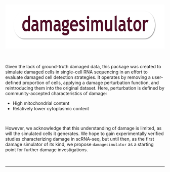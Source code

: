 <br>

<p align="center">
  <img src="https://github.com/AlicenJoyHenning/damagesimulator/blob/main/inst/extdata/logo.png" alt="limiric_logo" height="140" width="640">
</p>

<br>

Given the lack of ground-truth damaged data, this package was created to simulate damaged cells in single-cell RNA sequencing in an effort to evaluate damaged cell detection strategies.
It operates by removing a user-defined proportion of cells, applying a damage perturbation function, and reintroducing them into the original dataset. Here, perturbation is defined by community-accepted characteristics of damage:
* High mitochondrial content
* Relatively lower cytoplasmic content

<br>

However, we acknowledge that this understanding of damage is limited, as will the simulated cells it generates. We hope to gain experimentally verified studies characterizing damage in scRNA-seq, but until then, as the first damage simulator of its kind, we propose ```damagesimulator``` as a starting point for further damage investigations.


<br>

---
